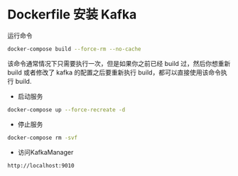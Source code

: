 # Dockerfile 安装 Kafka

运行命令

```bash
docker-compose build --force-rm --no-cache
```

该命令通常情况下只需要执行一次，但是如果你之前已经 build 过，然后你想重新 build 或者修改了 kafka 的配置之后要重新执行 build，都可以直接使用该命令执行 build.

- 启动服务
```bash
docker-compose up --force-recreate -d
```

- 停止服务
```bash
docker-compose rm -svf
```

- 访问KafkaManager

```
http://localhost:9010
```

